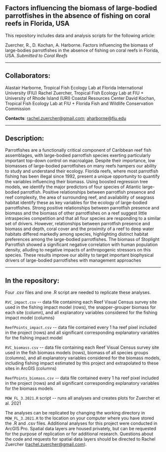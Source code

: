 ## Factors influencing the biomass of large-bodied parrotfishes in the absence of fishing on coral reefs in Florida, USA

This repository includes data and analysis scripts for the following article:

Zuercher, R., D. Kochan, A. Harborne. Factors influencing the biomass of large-bodies parrotfishes in the absence of fishing on coral reefs in Florida, USA. *Submitted to Coral Reefs*

---
## Collaborators:
Alastair Harborne, Tropical Fish Ecology Lab at Florida International University (FIU)
Rachel Zuercher, Tropical Fish Ecology Lab at FIU + University of Rhode Island (URI) Coastal Resources Center
David Kochan, Tropical Fish Ecology Lab at FIU + Florida Fish and Wildlife Conservation Commission   

**Contacts**: rachel.zuercher@gmail.com; aharborne@fiu.edu

---
## Description:
Parrotfishes are a functionally critical component of Caribbean reef fish assemblages, with large-bodied parrotfish species exerting particularly important top-down control on macroalgae. Despite their importance, low biomasses of large-bodied parrotfishes on many reefs hampers our ability to study and understand their ecology. Florida reefs, where most parrotfish fishing has been illegal since 1992, present a unique opportunity to quantify the variables influencing their biomass. Using boosted regression tree models, we identify the major predictors of four species of Atlantic large-bodied parrotfish. Positive relationships between parrotfish presence and reef complexity, the area of surrounding reef, and availability of seagrass habitat identify these as key variables for the ecology of large-bodied parrotfishes. Strong positive relationships between parrotfish presence and biomass and the biomass of other parrotfishes on a reef suggest little intraspecies competition and that all four species are responding to a similar set of drivers. However, relationships between parrotfish presence and biomass and depth, coral cover and the proximity of a reef to deep water habitats differed markedly among species, highlighting distinct habitat preferences among the large-bodied parrotfishes. The biomass of Stoplight Parrotfish showed a significant negative correlation with human population density, alluding to negative impacts of anthropogenic stressors on this species. These results improve our ability to target important biophysical drivers of large-bodied parrotfishes with management approaches

--- 
## In the repository:
Four .csv files and one .R script are needed to replicate these analyses.

`RVC_impact.csv` -- data file containing each Reef Visual Census survey site used in the fishing impact model (rows), the snapper-grouper biomass for each site (column), and all explanatory variables considered for the fishing impact model (columns)

`ReefPoints_impact.csv` -- data file contained every 1 ha reef pixel included in the project (rows) and all significant corresponding explanatory variables for the fishing impact model

`RVC_biomass.csv` -- data file containing each Reef Visual Census survey site used in the fish biomass models (rows), biomass of all species groups (columns), and all explanatory variables considered for the biomass models, including fishing impact estimated by this project and extrapolated to these sites in ArcGIS (columns)

`ReefPoints_biomass.csv` -- data file contained every 1 ha reef pixel included in the project (rows) and all significant corresponding explanatory variables for the biomass models

`MOW_FL_3.2021.R` script -- runs all analyses and creates plots for Zuercher et al. 2021

The analyses can be replicated by changing the working directory in `MOW_FL_3.2021.R` to the location on your computer where you have stored the .R and .csv files. Additional analyses for this project were conducted in ArcGIS Pro. Spatial data layers are housed privately, but can be requested for the purpose of replication or for additional research. Questions about the code and requests for spatial data layers should be directed to Rachel Zuercher (rachel.zuercher@gmail.com).
